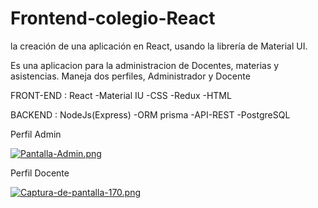# Frontend-colegio-React
la creación de una aplicación en React, usando la librería de Material UI.

Es una aplicacion para la administracion de Docentes, materias y asistencias.
Maneja dos perfiles, Administrador y Docente

FRONT-END : 
React
-Material IU
-CSS
-Redux
-HTML

BACKEND : 
NodeJs(Express)
-ORM prisma
-API-REST
-PostgreSQL

Perfil Admin

[![Pantalla-Admin.png](https://i.postimg.cc/zBtDRytf/Pantalla-Admin.png)](https://postimg.cc/JDXCfzWw)

Perfil Docente

[![Captura-de-pantalla-170.png](https://i.postimg.cc/J7XnZzb2/Captura-de-pantalla-170.png)](https://postimg.cc/z3J8152C)

